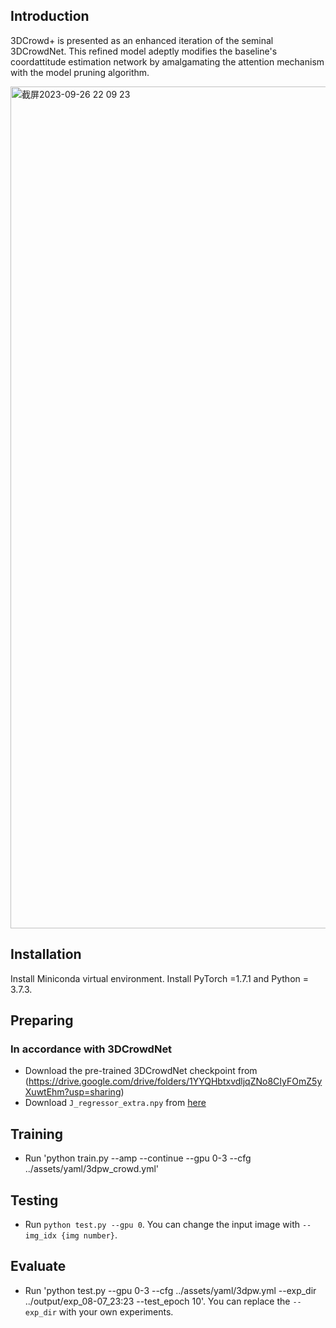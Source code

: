 ## Introduction  
3DCrowd+ is presented as an enhanced iteration of the seminal 3DCrowdNet. This refined model adeptly modifies the baseline's coordattitude estimation network by amalgamating the attention mechanism with the model pruning algorithm.

<img width="1347" alt="截屏2023-09-26 22 09 23" src="https://github.com/bigmmgz/3D-Crowd-Reconstruction-from-a-Single-Image/assets/114939430/fab31523-7405-4d4d-b5aa-ca4f4558fbfb">



## Installation
Install Miniconda virtual environment. 
Install PyTorch =1.7.1 and Python = 3.7.3. 
  
  
## Preparing 
### In accordance with 3DCrowdNet
* Download the pre-trained 3DCrowdNet checkpoint from (https://drive.google.com/drive/folders/1YYQHbtxvdljqZNo8CIyFOmZ5yXuwtEhm?usp=sharing)
* Download `J_regressor_extra.npy` from [here](https://drive.google.com/file/d/1B9e65ahe6TRGv7xE45sScREAAznw9H4t/view?usp=sharing)

## Training
* Run 'python train.py --amp --continue --gpu 0-3 --cfg ../assets/yaml/3dpw_crowd.yml'

## Testing
* Run `python test.py --gpu 0`. You can change the input image with `--img_idx {img number}`.

## Evaluate
* Run 'python test.py --gpu 0-3 --cfg ../assets/yaml/3dpw.yml --exp_dir ../output/exp_08-07_23:23 --test_epoch 10'. You can replace the `--exp_dir` with your own experiments.


